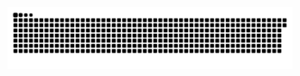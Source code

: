 <picture>
  <source media="(prefers-color-scheme: dark)" srcset="https://raw.githubusercontent.com/MarineHakobyan/MarineHakobyan/2ed2ac4173f9f4883da8754e849f771e38d9e376/github-contribution-grid-snake-dark.svg" />
  <source media="(prefers-color-scheme: light)" srcset="https://raw.githubusercontent.com/MarineHakobyan/MarineHakobyan/2ed2ac4173f9f4883da8754e849f771e38d9e376/github-contribution-grid-snake.svg" />
  <img alt="github-snake" src="https://raw.githubusercontent.com/MarineHakobyan/MarineHakobyan/2ed2ac4173f9f4883da8754e849f771e38d9e376/github-contribution-grid-snake-dark.svg" />
</picture>
